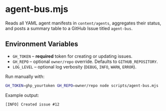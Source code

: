 # agent-bus.mjs

Reads all YAML agent manifests in `content/agents`, aggregates their status, and posts a summary table to a GitHub Issue titled `agent-bus`.

## Environment Variables

- `GH_TOKEN` – **required** token for creating or updating issues.
- `GH_REPO` – optional `owner/repo` override. Defaults to `GITHUB_REPOSITORY`.
- `LOG_LEVEL` – optional log verbosity (`DEBUG`, `INFO`, `WARN`, `ERROR`).

Run manually with:

```bash
GH_TOKEN=ghp_yourtoken GH_REPO=owner/repo node scripts/agent-bus.mjs
```

Example output:

```text
[INFO] Created issue #12
```
